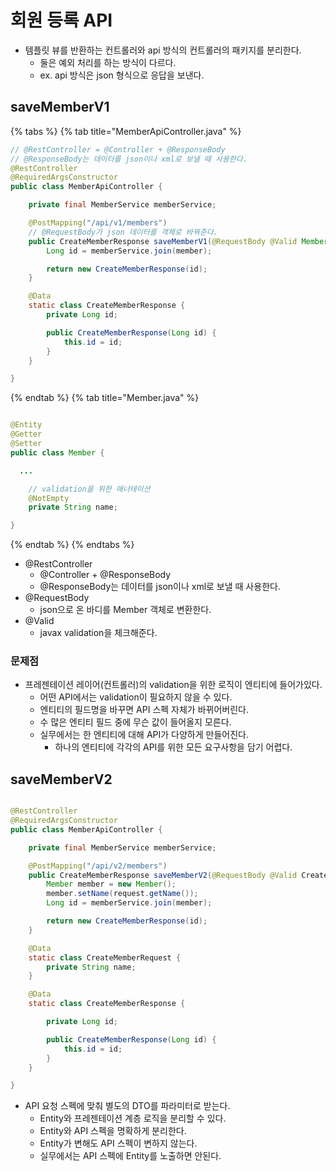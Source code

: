 # 회원 등록 API

- 템플릿 뷰를 반환하는 컨트롤러와 api 방식의 컨트롤러의 패키지를 분리한다.
    - 둘은 예외 처리를 하는 방식이 다르다.
    - ex. api 방식은 json 형식으로 응답을 보낸다.

## saveMemberV1

{% tabs %} {% tab title="MemberApiController.java" %}

```java
// @RestController = @Controller + @ResponseBody
// @ResponseBody는 데이터를 json이나 xml로 보낼 때 사용한다.
@RestController
@RequiredArgsConstructor
public class MemberApiController {

    private final MemberService memberService;

    @PostMapping("/api/v1/members")
    // @RequestBody가 json 데이터를 객체로 바꿔준다.
    public CreateMemberResponse saveMemberV1(@RequestBody @Valid Member member) {
        Long id = memberService.join(member);

        return new CreateMemberResponse(id);
    }

    @Data
    static class CreateMemberResponse {
        private Long id;

        public CreateMemberResponse(Long id) {
            this.id = id;
        }
    }

}
```

{% endtab %} {% tab title="Member.java" %}

```java

@Entity
@Getter
@Setter
public class Member {

  ...

    // validation을 위한 애너테이션
    @NotEmpty
    private String name;

}

```

{% endtab %} {% endtabs %}

- @RestController
    - @Controller + @ResponseBody
    - @ResponseBody는 데이터를 json이나 xml로 보낼 때 사용한다.
- @RequestBody
    - json으로 온 바디를 Member 객체로 변환한다.
- @Valid
    - javax validation을 체크해준다.

### 문제점

- 프레젠테이션 레이어(컨트롤러)의 validation을 위한 로직이 엔티티에 들어가있다.
    - 어떤 API에서는 validation이 필요하지 않을 수 있다.
    - 엔티티의 필드명을 바꾸면 API 스펙 자체가 바뀌어버린다.
    - 수 많은 엔티티 필드 중에 무슨 값이 들어올지 모른다.
    - 실무에서는 한 엔티티에 대해 API가 다양하게 만들어진다.
        - 하나의 엔티티에 각각의 API를 위한 모든 요구사항을 담기 어렵다.

## saveMemberV2

```java

@RestController
@RequiredArgsConstructor
public class MemberApiController {

    private final MemberService memberService;

    @PostMapping("/api/v2/members")
    public CreateMemberResponse saveMemberV2(@RequestBody @Valid CreateMemberRequest request) {
        Member member = new Member();
        member.setName(request.getName());
        Long id = memberService.join(member);

        return new CreateMemberResponse(id);
    }

    @Data
    static class CreateMemberRequest {
        private String name;
    }

    @Data
    static class CreateMemberResponse {

        private Long id;

        public CreateMemberResponse(Long id) {
            this.id = id;
        }
    }

}

```

- API 요청 스펙에 맞춰 별도의 DTO를 파라미터로 받는다.
    - Entity와 프레젠테이션 계층 로직을 분리할 수 있다.
    - Entity와 API 스펙을 명확하게 분리한다.
    - Entity가 변해도 API 스펙이 변하지 않는다.
    - 실무에서는 API 스펙에 Entity를 노출하면 안된다.